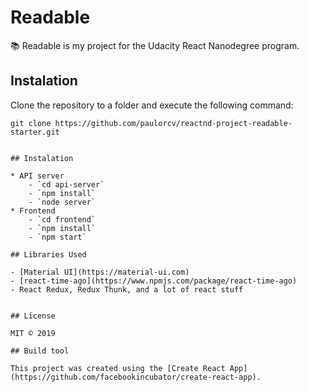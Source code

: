 # Readable

:books: Readable is my project for the Udacity  React Nanodegree program.


## Instalation

Clone the repository to a folder and execute the following command:

```shellscript
git clone https://github.com/paulorcv/reactnd-project-readable-starter.git


## Instalation

* API server
    - `cd api-server`
    - `npm install`
    - `node server`
* Frontend 
    - `cd frontend`
    - `npm install`
    - `npm start`

## Libraries Used

- [Material UI](https://material-ui.com)
- [react-time-ago](https://www.npmjs.com/package/react-time-ago)
- React Redux, Redux Thunk, and a lot of react stuff


## License

MIT © 2019

## Build tool

This project was created using the [Create React App](https://github.com/facebookincubator/create-react-app).